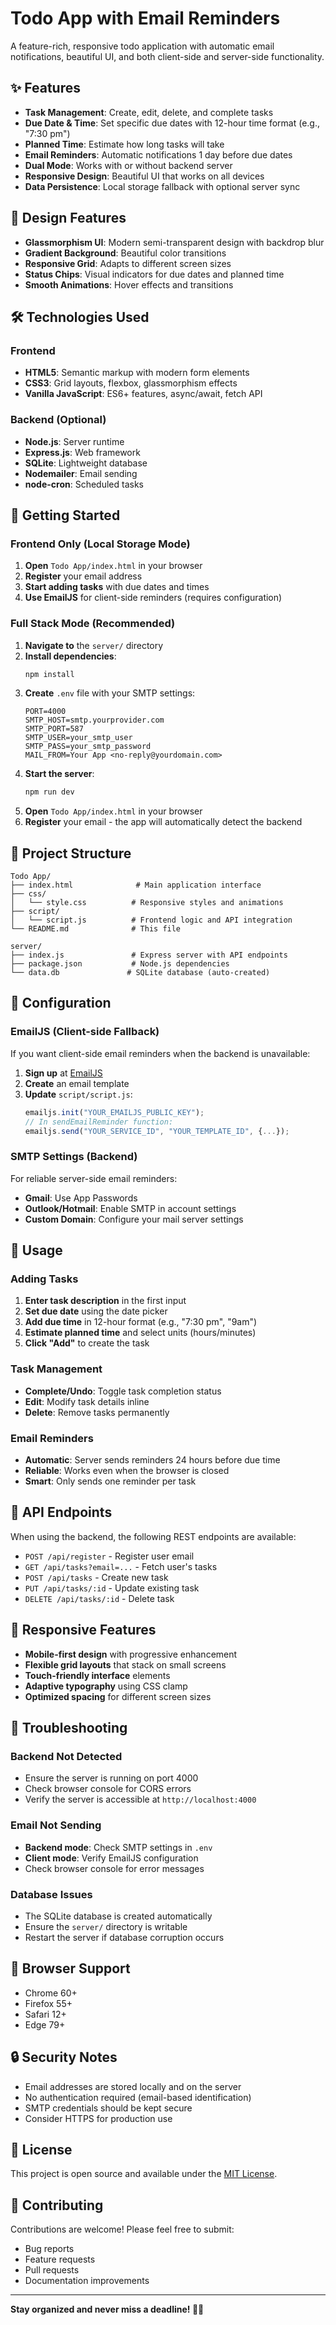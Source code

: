 # Todo App with Email Reminders

A feature-rich, responsive todo application with automatic email notifications, beautiful UI, and both client-side and server-side functionality.

## ✨ Features

- **Task Management**: Create, edit, delete, and complete tasks
- **Due Date & Time**: Set specific due dates with 12-hour time format (e.g., "7:30 pm")
- **Planned Time**: Estimate how long tasks will take
- **Email Reminders**: Automatic notifications 1 day before due dates
- **Dual Mode**: Works with or without backend server
- **Responsive Design**: Beautiful UI that works on all devices
- **Data Persistence**: Local storage fallback with optional server sync

## 🎨 Design Features

- **Glassmorphism UI**: Modern semi-transparent design with backdrop blur
- **Gradient Background**: Beautiful color transitions
- **Responsive Grid**: Adapts to different screen sizes
- **Status Chips**: Visual indicators for due dates and planned time
- **Smooth Animations**: Hover effects and transitions

## 🛠️ Technologies Used

### Frontend
- **HTML5**: Semantic markup with modern form elements
- **CSS3**: Grid layouts, flexbox, glassmorphism effects
- **Vanilla JavaScript**: ES6+ features, async/await, fetch API

### Backend (Optional)
- **Node.js**: Server runtime
- **Express.js**: Web framework
- **SQLite**: Lightweight database
- **Nodemailer**: Email sending
- **node-cron**: Scheduled tasks

## 🚀 Getting Started

### Frontend Only (Local Storage Mode)
1. **Open** `Todo App/index.html` in your browser
2. **Register** your email address
3. **Start adding tasks** with due dates and times
4. **Use EmailJS** for client-side reminders (requires configuration)

### Full Stack Mode (Recommended)
1. **Navigate to** the `server/` directory
2. **Install dependencies**:
   ```bash
   npm install
   ```
3. **Create** `.env` file with your SMTP settings:
   ```env
   PORT=4000
   SMTP_HOST=smtp.yourprovider.com
   SMTP_PORT=587
   SMTP_USER=your_smtp_user
   SMTP_PASS=your_smtp_password
   MAIL_FROM=Your App <no-reply@yourdomain.com>
   ```
4. **Start the server**:
   ```bash
   npm run dev
   ```
5. **Open** `Todo App/index.html` in your browser
6. **Register** your email - the app will automatically detect the backend

## 📁 Project Structure

```
Todo App/
├── index.html              # Main application interface
├── css/
│   └── style.css          # Responsive styles and animations
├── script/
│   └── script.js          # Frontend logic and API integration
└── README.md              # This file

server/
├── index.js               # Express server with API endpoints
├── package.json           # Node.js dependencies
└── data.db               # SQLite database (auto-created)
```

## 🔧 Configuration

### EmailJS (Client-side Fallback)
If you want client-side email reminders when the backend is unavailable:

1. **Sign up** at [EmailJS](https://www.emailjs.com/)
2. **Create** an email template
3. **Update** `script/script.js`:
   ```javascript
   emailjs.init("YOUR_EMAILJS_PUBLIC_KEY");
   // In sendEmailReminder function:
   emailjs.send("YOUR_SERVICE_ID", "YOUR_TEMPLATE_ID", {...});
   ```

### SMTP Settings (Backend)
For reliable server-side email reminders:

- **Gmail**: Use App Passwords
- **Outlook/Hotmail**: Enable SMTP in account settings
- **Custom Domain**: Configure your mail server settings

## 📱 Usage

### Adding Tasks
1. **Enter task description** in the first input
2. **Set due date** using the date picker
3. **Add due time** in 12-hour format (e.g., "7:30 pm", "9am")
4. **Estimate planned time** and select units (hours/minutes)
5. **Click "Add"** to create the task

### Task Management
- **Complete/Undo**: Toggle task completion status
- **Edit**: Modify task details inline
- **Delete**: Remove tasks permanently

### Email Reminders
- **Automatic**: Server sends reminders 24 hours before due time
- **Reliable**: Works even when the browser is closed
- **Smart**: Only sends one reminder per task

## 🔄 API Endpoints

When using the backend, the following REST endpoints are available:

- `POST /api/register` - Register user email
- `GET /api/tasks?email=...` - Fetch user's tasks
- `POST /api/tasks` - Create new task
- `PUT /api/tasks/:id` - Update existing task
- `DELETE /api/tasks/:id` - Delete task

## 📱 Responsive Features

- **Mobile-first design** with progressive enhancement
- **Flexible grid layouts** that stack on small screens
- **Touch-friendly interface** elements
- **Adaptive typography** using CSS clamp
- **Optimized spacing** for different screen sizes

## 🚨 Troubleshooting

### Backend Not Detected
- Ensure the server is running on port 4000
- Check browser console for CORS errors
- Verify the server is accessible at `http://localhost:4000`

### Email Not Sending
- **Backend mode**: Check SMTP settings in `.env`
- **Client mode**: Verify EmailJS configuration
- Check browser console for error messages

### Database Issues
- The SQLite database is created automatically
- Ensure the `server/` directory is writable
- Restart the server if database corruption occurs

## 🌟 Browser Support

- Chrome 60+
- Firefox 55+
- Safari 12+
- Edge 79+

## 🔒 Security Notes

- Email addresses are stored locally and on the server
- No authentication required (email-based identification)
- SMTP credentials should be kept secure
- Consider HTTPS for production use

## 📄 License

This project is open source and available under the [MIT License](LICENSE).

## 🤝 Contributing

Contributions are welcome! Please feel free to submit:
- Bug reports
- Feature requests
- Pull requests
- Documentation improvements

---

**Stay organized and never miss a deadline! 📅✨**
